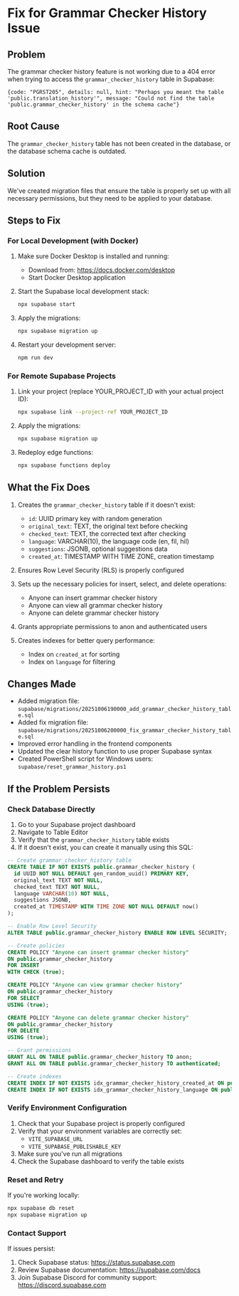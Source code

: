 # Fix for Grammar Checker History Issue

## Problem
The grammar checker history feature is not working due to a 404 error when trying to access the `grammar_checker_history` table in Supabase:
```
{code: "PGRST205", details: null, hint: "Perhaps you meant the table 'public.translation_history'", message: "Could not find the table 'public.grammar_checker_history' in the schema cache"}
```

## Root Cause
The `grammar_checker_history` table has not been created in the database, or the database schema cache is outdated.

## Solution
We've created migration files that ensure the table is properly set up with all necessary permissions, but they need to be applied to your database.

## Steps to Fix

### For Local Development (with Docker)

1. Make sure Docker Desktop is installed and running:
   - Download from: https://docs.docker.com/desktop
   - Start Docker Desktop application

2. Start the Supabase local development stack:
   ```bash
   npx supabase start
   ```

3. Apply the migrations:
   ```bash
   npx supabase migration up
   ```

4. Restart your development server:
   ```bash
   npm run dev
   ```

### For Remote Supabase Projects

1. Link your project (replace YOUR_PROJECT_ID with your actual project ID):
   ```bash
   npx supabase link --project-ref YOUR_PROJECT_ID
   ```

2. Apply the migrations:
   ```bash
   npx supabase migration up
   ```

3. Redeploy edge functions:
   ```bash
   npx supabase functions deploy
   ```

## What the Fix Does

1. Creates the `grammar_checker_history` table if it doesn't exist:
   - `id`: UUID primary key with random generation
   - `original_text`: TEXT, the original text before checking
   - `checked_text`: TEXT, the corrected text after checking
   - `language`: VARCHAR(10), the language code (en, fil, hil)
   - `suggestions`: JSONB, optional suggestions data
   - `created_at`: TIMESTAMP WITH TIME ZONE, creation timestamp

2. Ensures Row Level Security (RLS) is properly configured

3. Sets up the necessary policies for insert, select, and delete operations:
   - Anyone can insert grammar checker history
   - Anyone can view all grammar checker history
   - Anyone can delete grammar checker history

4. Grants appropriate permissions to anon and authenticated users

5. Creates indexes for better query performance:
   - Index on `created_at` for sorting
   - Index on `language` for filtering

## Changes Made

- Added migration file: `supabase/migrations/20251006190000_add_grammar_checker_history_table.sql`
- Added fix migration file: `supabase/migrations/20251006200000_fix_grammar_checker_history_table.sql`
- Improved error handling in the frontend components
- Updated the clear history function to use proper Supabase syntax
- Created PowerShell script for Windows users: `supabase/reset_grammar_history.ps1`

## If the Problem Persists

### Check Database Directly
1. Go to your Supabase project dashboard
2. Navigate to Table Editor
3. Verify that the `grammar_checker_history` table exists
4. If it doesn't exist, you can create it manually using this SQL:

```sql
-- Create grammar_checker_history table
CREATE TABLE IF NOT EXISTS public.grammar_checker_history (
  id UUID NOT NULL DEFAULT gen_random_uuid() PRIMARY KEY,
  original_text TEXT NOT NULL,
  checked_text TEXT NOT NULL,
  language VARCHAR(10) NOT NULL,
  suggestions JSONB,
  created_at TIMESTAMP WITH TIME ZONE NOT NULL DEFAULT now()
);

-- Enable Row Level Security
ALTER TABLE public.grammar_checker_history ENABLE ROW LEVEL SECURITY;

-- Create policies
CREATE POLICY "Anyone can insert grammar checker history"
ON public.grammar_checker_history
FOR INSERT
WITH CHECK (true);

CREATE POLICY "Anyone can view grammar checker history"
ON public.grammar_checker_history
FOR SELECT
USING (true);

CREATE POLICY "Anyone can delete grammar checker history"
ON public.grammar_checker_history
FOR DELETE
USING (true);

-- Grant permissions
GRANT ALL ON TABLE public.grammar_checker_history TO anon;
GRANT ALL ON TABLE public.grammar_checker_history TO authenticated;

-- Create indexes
CREATE INDEX IF NOT EXISTS idx_grammar_checker_history_created_at ON public.grammar_checker_history(created_at DESC);
CREATE INDEX IF NOT EXISTS idx_grammar_checker_history_language ON public.grammar_checker_history(language);
```

### Verify Environment Configuration
1. Check that your Supabase project is properly configured
2. Verify that your environment variables are correctly set:
   - `VITE_SUPABASE_URL`
   - `VITE_SUPABASE_PUBLISHABLE_KEY`
3. Make sure you've run all migrations
4. Check the Supabase dashboard to verify the table exists

### Reset and Retry
If you're working locally:
```bash
npx supabase db reset
npx supabase migration up
```

### Contact Support
If issues persist:
1. Check Supabase status: https://status.supabase.com
2. Review Supabase documentation: https://supabase.com/docs
3. Join Supabase Discord for community support: https://discord.supabase.com